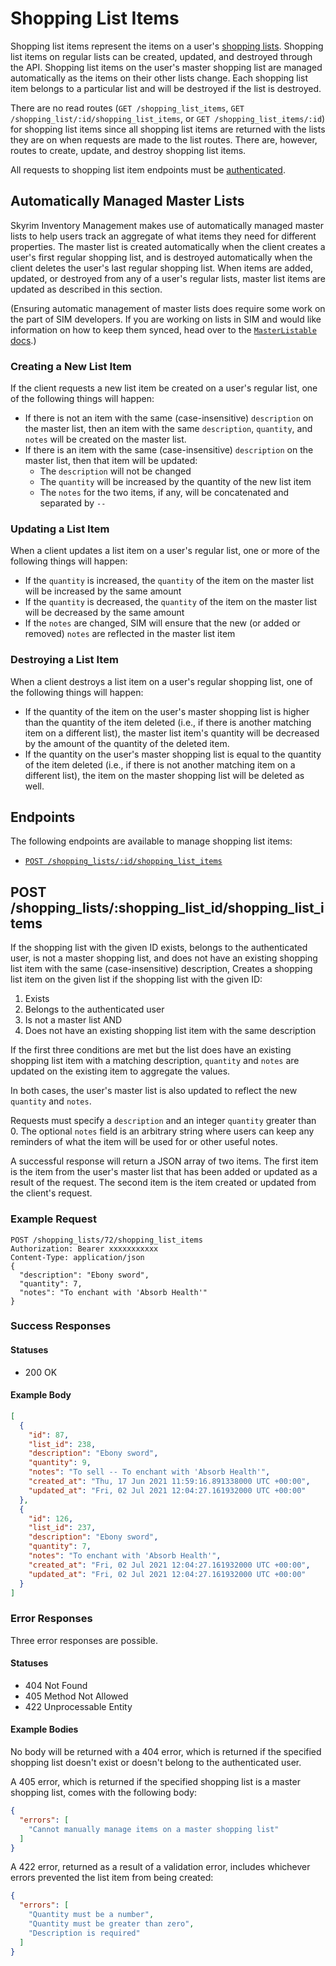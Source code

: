 # Shopping List Items

Shopping list items represent the items on a user's [shopping lists](/docs/api/resources/shopping-lists.md). Shopping list items on regular lists can be created, updated, and destroyed through the API. Shopping list items on the user's master shopping list are managed automatically as the items on their other lists change. Each shopping list item belongs to a particular list and will be destroyed if the list is destroyed.

There are no read routes (`GET /shopping_list_items`, `GET /shopping_list/:id/shopping_list_items`, or `GET /shopping_list_items/:id`) for shopping list items since all shopping list items are returned with the lists they are on when requests are made to the list routes. There are, however, routes to create, update, and destroy shopping list items.

All requests to shopping list item endpoints must be [authenticated](/docs/api/resources/authorization.md).

## Automatically Managed Master Lists

Skyrim Inventory Management makes use of automatically managed master lists to help users track an aggregate of what items they need for different properties. The master list is created automatically when the client creates a user's first regular shopping list, and is destroyed automatically when the client deletes the user's last regular shopping list. When items are added, updated, or destroyed from any of a user's regular lists, master list items are updated as described in this section.

(Ensuring automatic management of master lists does require some work on the part of SIM developers. If you are working on lists in SIM and would like information on how to keep them synced, head over to the [`MasterListable` docs](/docs/master-lists.md).)

### Creating a New List Item

If the client requests a new list item be created on a user's regular list, one of the following things will happen:

* If there is not an item with the same (case-insensitive) `description` on the master list, then an item with the same `description`, `quantity`, and `notes` will be created on the master list.
* If there is an item with the same (case-insensitive) `description` on the master list, then that item will be updated:
  * The `description` will not be changed
  * The `quantity` will be increased by the quantity of the new list item
  * The `notes` for the two items, if any, will be concatenated and separated by ` -- `

### Updating a List Item

When a client updates a list item on a user's regular list, one or more of the following things will happen:

* If the `quantity` is increased, the `quantity` of the item on the master list will be increased by the same amount
* If the `quantity` is decreased, the `quantity` of the item on the master list will be decreased by the same amount
* If the `notes` are changed, SIM will ensure that the new (or added or removed) `notes` are reflected in the master list item

### Destroying a List Item

When a client destroys a list item on a user's regular shopping list, one of the following things will happen:

* If the quantity of the item on the user's master shopping list is higher than the quantity of the item deleted (i.e., if there is another matching item on a different list), the master list item's quantity will be decreased by the amount of the quantity of the deleted item.
* If the quantity on the user's master shopping list is equal to the quantity of the item deleted (i.e., if there is not another matching item on a different list), the item on the master shopping list will be deleted as well.

## Endpoints

The following endpoints are available to manage shopping list items:

* [`POST /shopping_lists/:id/shopping_list_items`](#post-shoppinglistsidshoppinglistitems)

## POST /shopping_lists/:shopping_list_id/shopping_list_items

If the shopping list with the given ID exists, belongs to the authenticated user, is not a master shopping list, and does not have an existing shopping list item with the same (case-insensitive) description, Creates a shopping list item on the given list if the shopping list with the given ID:

1. Exists
2. Belongs to the authenticated user
3. Is not a master list AND
4. Does not have an existing shopping list item with the same description

If the first three conditions are met but the list does have an existing shopping list item with a matching description, `quantity` and `notes` are updated on the existing item to aggregate the values.

In both cases, the user's master list is also updated to reflect the new `quantity` and `notes`.

Requests must specify a `description` and an integer `quantity` greater than 0. The optional `notes` field is an arbitrary string where users can keep any reminders of what the item will be used for or other useful notes.

A successful response will return a JSON array of two items. The first item is the item from the user's master list that has been added or updated as a result of the request. The second item is the item created or updated from the client's request.

### Example Request

```
POST /shopping_lists/72/shopping_list_items
Authorization: Bearer xxxxxxxxxxx
Content-Type: application/json
{
  "description": "Ebony sword",
  "quantity": 7,
  "notes": "To enchant with 'Absorb Health'"
}
```

### Success Responses

#### Statuses

* 200 OK

#### Example Body

```json
[
  {
    "id": 87,
    "list_id": 238,
    "description": "Ebony sword",
    "quantity": 9,
    "notes": "To sell -- To enchant with 'Absorb Health'",
    "created_at": "Thu, 17 Jun 2021 11:59:16.891338000 UTC +00:00",
    "updated_at": "Fri, 02 Jul 2021 12:04:27.161932000 UTC +00:00"
  },
  {
    "id": 126,
    "list_id": 237,
    "description": "Ebony sword",
    "quantity": 7,
    "notes": "To enchant with 'Absorb Health'",
    "created_at": "Fri, 02 Jul 2021 12:04:27.161932000 UTC +00:00",
    "updated_at": "Fri, 02 Jul 2021 12:04:27.161932000 UTC +00:00"
  }
]
```

### Error Responses

Three error responses are possible.

#### Statuses

* 404 Not Found
* 405 Method Not Allowed
* 422 Unprocessable Entity

#### Example Bodies

No body will be returned with a 404 error, which is returned if the specified shopping list doesn't exist or doesn't belong to the authenticated user.

A 405 error, which is returned if the specified shopping list is a master shopping list, comes with the following body:
```json
{
  "errors": [
    "Cannot manually manage items on a master shopping list"
  ]
}
```

A 422 error, returned as a result of a validation error, includes whichever errors prevented the list item from being created:
```json
{
  "errors": [
    "Quantity must be a number",
    "Quantity must be greater than zero",
    "Description is required"
  ]
}
```
